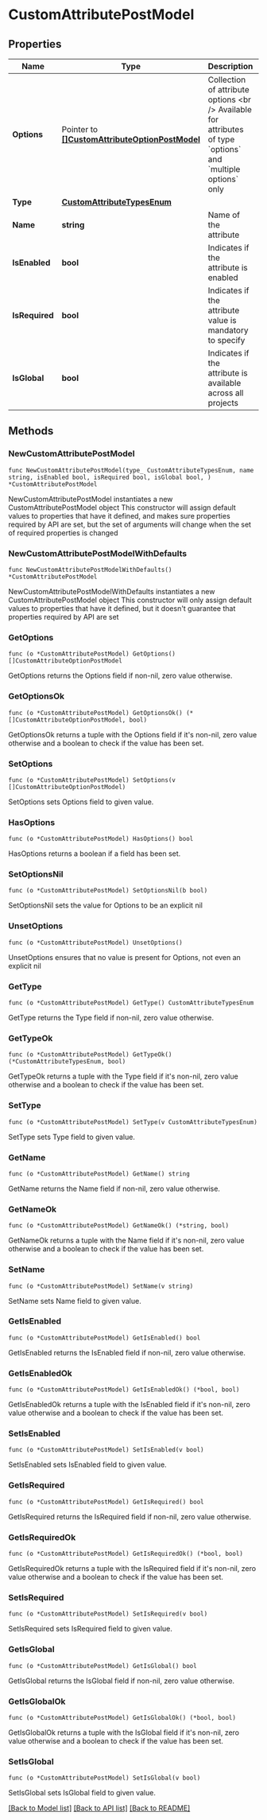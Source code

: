 # CustomAttributePostModel

## Properties

Name | Type | Description | Notes
------------ | ------------- | ------------- | -------------
**Options** | Pointer to [**[]CustomAttributeOptionPostModel**](CustomAttributeOptionPostModel.md) | Collection of attribute options  &lt;br /&gt;  Available for attributes of type &#x60;options&#x60; and &#x60;multiple options&#x60; only | [optional] 
**Type** | [**CustomAttributeTypesEnum**](CustomAttributeTypesEnum.md) |  | 
**Name** | **string** | Name of the attribute | 
**IsEnabled** | **bool** | Indicates if the attribute is enabled | 
**IsRequired** | **bool** | Indicates if the attribute value is mandatory to specify | 
**IsGlobal** | **bool** | Indicates if the attribute is available across all projects | 

## Methods

### NewCustomAttributePostModel

`func NewCustomAttributePostModel(type_ CustomAttributeTypesEnum, name string, isEnabled bool, isRequired bool, isGlobal bool, ) *CustomAttributePostModel`

NewCustomAttributePostModel instantiates a new CustomAttributePostModel object
This constructor will assign default values to properties that have it defined,
and makes sure properties required by API are set, but the set of arguments
will change when the set of required properties is changed

### NewCustomAttributePostModelWithDefaults

`func NewCustomAttributePostModelWithDefaults() *CustomAttributePostModel`

NewCustomAttributePostModelWithDefaults instantiates a new CustomAttributePostModel object
This constructor will only assign default values to properties that have it defined,
but it doesn't guarantee that properties required by API are set

### GetOptions

`func (o *CustomAttributePostModel) GetOptions() []CustomAttributeOptionPostModel`

GetOptions returns the Options field if non-nil, zero value otherwise.

### GetOptionsOk

`func (o *CustomAttributePostModel) GetOptionsOk() (*[]CustomAttributeOptionPostModel, bool)`

GetOptionsOk returns a tuple with the Options field if it's non-nil, zero value otherwise
and a boolean to check if the value has been set.

### SetOptions

`func (o *CustomAttributePostModel) SetOptions(v []CustomAttributeOptionPostModel)`

SetOptions sets Options field to given value.

### HasOptions

`func (o *CustomAttributePostModel) HasOptions() bool`

HasOptions returns a boolean if a field has been set.

### SetOptionsNil

`func (o *CustomAttributePostModel) SetOptionsNil(b bool)`

 SetOptionsNil sets the value for Options to be an explicit nil

### UnsetOptions
`func (o *CustomAttributePostModel) UnsetOptions()`

UnsetOptions ensures that no value is present for Options, not even an explicit nil
### GetType

`func (o *CustomAttributePostModel) GetType() CustomAttributeTypesEnum`

GetType returns the Type field if non-nil, zero value otherwise.

### GetTypeOk

`func (o *CustomAttributePostModel) GetTypeOk() (*CustomAttributeTypesEnum, bool)`

GetTypeOk returns a tuple with the Type field if it's non-nil, zero value otherwise
and a boolean to check if the value has been set.

### SetType

`func (o *CustomAttributePostModel) SetType(v CustomAttributeTypesEnum)`

SetType sets Type field to given value.


### GetName

`func (o *CustomAttributePostModel) GetName() string`

GetName returns the Name field if non-nil, zero value otherwise.

### GetNameOk

`func (o *CustomAttributePostModel) GetNameOk() (*string, bool)`

GetNameOk returns a tuple with the Name field if it's non-nil, zero value otherwise
and a boolean to check if the value has been set.

### SetName

`func (o *CustomAttributePostModel) SetName(v string)`

SetName sets Name field to given value.


### GetIsEnabled

`func (o *CustomAttributePostModel) GetIsEnabled() bool`

GetIsEnabled returns the IsEnabled field if non-nil, zero value otherwise.

### GetIsEnabledOk

`func (o *CustomAttributePostModel) GetIsEnabledOk() (*bool, bool)`

GetIsEnabledOk returns a tuple with the IsEnabled field if it's non-nil, zero value otherwise
and a boolean to check if the value has been set.

### SetIsEnabled

`func (o *CustomAttributePostModel) SetIsEnabled(v bool)`

SetIsEnabled sets IsEnabled field to given value.


### GetIsRequired

`func (o *CustomAttributePostModel) GetIsRequired() bool`

GetIsRequired returns the IsRequired field if non-nil, zero value otherwise.

### GetIsRequiredOk

`func (o *CustomAttributePostModel) GetIsRequiredOk() (*bool, bool)`

GetIsRequiredOk returns a tuple with the IsRequired field if it's non-nil, zero value otherwise
and a boolean to check if the value has been set.

### SetIsRequired

`func (o *CustomAttributePostModel) SetIsRequired(v bool)`

SetIsRequired sets IsRequired field to given value.


### GetIsGlobal

`func (o *CustomAttributePostModel) GetIsGlobal() bool`

GetIsGlobal returns the IsGlobal field if non-nil, zero value otherwise.

### GetIsGlobalOk

`func (o *CustomAttributePostModel) GetIsGlobalOk() (*bool, bool)`

GetIsGlobalOk returns a tuple with the IsGlobal field if it's non-nil, zero value otherwise
and a boolean to check if the value has been set.

### SetIsGlobal

`func (o *CustomAttributePostModel) SetIsGlobal(v bool)`

SetIsGlobal sets IsGlobal field to given value.



[[Back to Model list]](../README.md#documentation-for-models) [[Back to API list]](../README.md#documentation-for-api-endpoints) [[Back to README]](../README.md)


